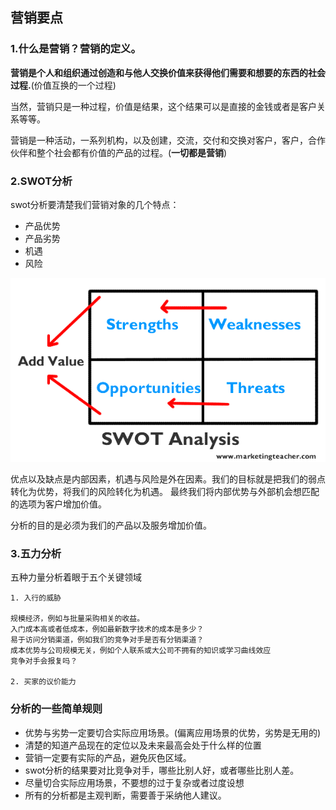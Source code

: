 ## 营销要点

### 1.什么是营销？营销的定义。

__营销是个人和组织通过创造和与他人交换价值来获得他们需要和想要的东西的社会过程.__(价值互换的一个过程)

当然，营销只是一种过程，价值是结果，这个结果可以是直接的金钱或者是客户关系等等。

营销是一种活动，一系列机构，以及创建，交流，交付和交换对客户，客户，合作伙伴和整个社会都有价值的产品的过程。(__一切都是营销__)

### 2.SWOT分析

swot分析要清楚我们营销对象的几个特点：

- 产品优势
- 产品劣势
- 机遇
- 风险

![swot分析](../images/swot.gif)

优点以及缺点是内部因素，机遇与风险是外在因素。我们的目标就是把我们的弱点转化为优势，将我们的风险转化为机遇。
最终我们将内部优势与外部机会想匹配的选项为客户增加价值。

分析的目的是必须为我们的产品以及服务增加价值。

### 3.五力分析

五种力量分析着眼于五个关键领域

    1. 入行的威胁

    规模经济，例如与批量采购相关的收益。
    入门成本高或者低成本，例如最新数字技术的成本是多少？
    易于访问分销渠道，例如我们的竞争对手是否有分销渠道？
    成本优势与公司规模无关，例如个人联系或大公司不拥有的知识或学习曲线效应
    竞争对手会报复吗？

    2. 买家的议价能力



### 分析的一些简单规则

- 优势与劣势一定要切合实际应用场景。(偏离应用场景的优势，劣势是无用的)
- 清楚的知道产品现在的定位以及未来最高会处于什么样的位置
- 营销一定要有实际的产品，避免灰色区域。
- swot分析的结果要对比竞争对手，哪些比别人好，或者哪些比别人差。
- 尽量切合实际应用场景，不要想的过于复杂或者过度设想
- 所有的分析都是主观判断，需要善于采纳他人建议。
